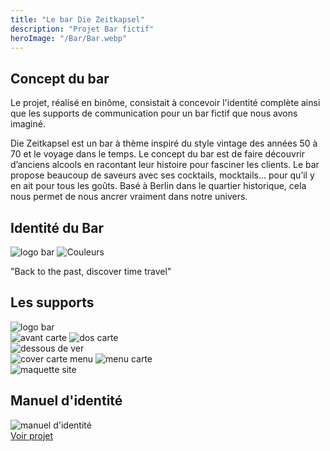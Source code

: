 ```yaml
---
title: "Le bar Die Zeitkapsel"
description: "Projet Bar fictif"
heroImage: "/Bar/Bar.webp"
---
```


<section class="p-4 border-4 border-grayish-blue rounded">
   <section>
    <h2 class="mb-4 font-Aquire text-white text-xl lg:text-2xl"> Concept du bar </h2>
    <p class="text-base text-white"> Le projet, réalisé en binôme, consistait à concevoir l'identité complète ainsi que les supports de communication pour un bar fictif que nous avons  imaginé.<p>
    <p class="text-base text-white"> Die Zeitkapsel est un bar à thème inspiré du style vintage des années 50 à 70 et le voyage dans le temps. Le concept du bar est de faire découvrir  d’anciens alcools en racontant leur histoire pour fasciner les clients. Le bar propose beaucoup de saveurs avec ses cocktails, mocktails... pour qu’il y en ait pour tous les goûts. Basé  à Berlin dans le quartier historique, cela nous permet de nous ancrer vraiment dans notre univers. </p>
   </section>
       <div class="mb-4 border-t-2 border-grayish-blue"></div>

   <section> 
     <h2 class="mb-6 font-Aquire text-white text-xl lg:text-3xl"> Identité du Bar </h2>
     <div class="flex flex-col justify-center items-center"> 
       <img class="w-44 lg:w-64" src="/Bar/logo-Bar.webp" alt="logo bar"/>
       <img class="mb-4 w-52 lg:w-64" src="/Bar/Colors-bar.webp" alt="Couleurs"/>
       <p class="font-Merriweather text-white text-sm lg:text-base"> "Back to the past, discover time travel" </p>
       <div class="mb-4 border-t-2 border-grayish-blue lg:border-t-4"></div>
     </div>
   </section>

   <section class="mb-8">
     <h2 class="mb-4 font-Aquire text-white text-xl lg:text-2xl"> Les supports </h2>
     <div class="grid grid-cols-2 lg:grid-cols-3 gap-4">
       <img class="w-44 lg:w-64 lg:ml-4" src="/Bar/Affiche-bar.webp" alt="logo bar"/>
       <div class="flex flex-col">
         <img class="w-44 lg:w-64 lg:ml-4" src="/Bar/carte-visite.webp" alt="avant carte"/>
         <img class="w-44 lg:w-64 mt-4 lg:ml-4" src="/Bar/carte-visite-back.webp" alt="dos carte"/>
       </div>
       <img class="w-44 lg:w-64 lg:mt-16" src="/Bar/Dessous-ver.webp" alt="dessous de ver"/>
       <div class="lg:hidden"> </div>
       <div class="flex flex-row gap-6">
          <img class="col-span-2 lg:col-span-3 w-full" src="/Bar/cover-carte.webp" alt="cover carte menu"/>
          <img class="col-span-2 lg:col-span-3 w-full" src="/Bar/carte-menu.webp" alt="menu carte"/>
       </div>
       <img class="col-span-2 lg:col-span-3 w-full" src="/Bar/Site-bar.webp" alt="maquette site"/>
     </div>
   </section>
       <div class="mb-4 border-t-2 border-grayish-blue"></div>

   <h2 class="mb-4 font-Aquire text-white text-xl lg:text-2xl"> Manuel d'identité </h2>
   <img class="mb-4 w-full" src="/Bar/manuel-bar.webp" alt="manuel d'identité"/>
    <div class="flex justify-center mb-5">
       <a class="p-2 border-2 border-grayish-blue rounded-md font-Aquire text-white"
         href="/Manuel-bar.pdf"> Voir projet </a>
   </div>
</section>
